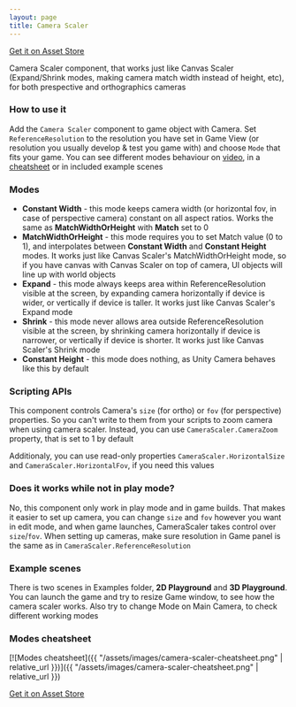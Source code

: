 ```yaml
---
layout: page
title: Camera Scaler
---
```


[Get it on Asset Store](https://u3d.as/2Tag)

Camera Scaler component, that works just like Canvas Scaler (Expand/Shrink modes, making camera match width instead of height, etc), for both prespective and orthographics cameras

### How to use it

Add the `Camera Scaler` component to game object with Camera. Set `ReferenceResolution` to the resolution you have set in Game View (or resolution you usually develop & test you game with) and choose `Mode` that fits your game. You can see different modes behaviour on [video](https://youtu.be/MsVARBLW05A), in a [cheatsheet](#modes-cheatsheet) or in included example scenes

### Modes
* **Constant Width** - this mode keeps camera width (or horizontal fov, in case of perspective camera) constant on all aspect ratios. Works the same as **MatchWidthOrHeight** with **Match** set to 0
* **MatchWidthOrHeight** - this mode requires you to set Match value (0 to 1), and interpolates between **Constant Width** and **Constant Height** modes. It works just like Canvas Scaler's MatchWidthOrHeight mode, so if you have canvas with Canvas Scaler on top of camera, UI objects will line up with world objects
* **Expand** - this mode always keeps area within ReferenceResolution visible at the screen, by expanding camera horizontally if device is wider, or vertically if device is taller. It works just like Canvas Scaler's Expand mode
* **Shrink** - this mode never allows area outside ReferenceResolution visible at the screen, by shrinking camera horizontally if device is narrower, or vertically if device is shorter. It works just like Canvas Scaler's Shrink mode
* **Constant Height** - this mode does nothing, as Unity Camera behaves like this by default

### Scripting APIs

This component controls Camera's `size` (for ortho) or `fov` (for perspective) properties. So you can't write to them from your scripts to zoom camera when using camera scaler. Instead, you can use `CameraScaler.CameraZoom` property, that is set to 1 by default

Additionaly, you can use read-only properties `CameraScaler.HorizontalSize` and `CameraScaler.HorizontalFov`, if you need this values

### Does it works while not in play mode?

No, this component only work in play mode and in game builds. That makes it easier to set up camera, you can change `size` and `fov` however you want in edit mode, and when game launches, CameraScaler takes control over `size`/`fov`. When setting up cameras, make sure resolution in Game panel is the same as in `CameraScaler.ReferenceResolution`

### Example scenes

There is two scenes in Examples folder, **2D Playground** and **3D Playground**. You can launch the game and try to resize Game window, to see how the camera scaler works. Also try to change Mode on Main Camera, to check different working modes

### Modes cheatsheet

[![Modes cheatsheet]({{ "/assets/images/camera-scaler-cheatsheet.png" | relative_url }})]({{ "/assets/images/camera-scaler-cheatsheet.png" | relative_url }})

[Get it on Asset Store](https://u3d.as/2Tag)
